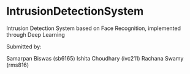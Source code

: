 # IntrusionDetectionSystem
Intrusion Detection System based on Face Recognition, implemented through Deep Learning

Submitted by:

Samarpan Biswas (sb6165)
Ishita Choudhary (ivc211)
Rachana Swamy (rms816)
